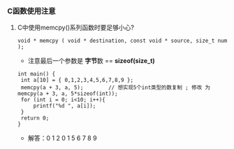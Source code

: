 ### C函数使用注意

1. C中使用memcpy()系列函数时要足够小心?

   ```
   void * memcpy ( void * destination, const void * source, size_t num );
   ```

   - 注意最后一个参数是 **字节**数  == **sizeof(size_t)**

   ```
   int main() {
   	int a[10] = { 0,1,2,3,4,5,6,7,8,9 };
   	memcpy(a + 3, a, 5);		// 想实现5个int类型的数复制 ; 修改 为 memcpy(a + 3, a, 5*sizeof(int));
   	for (int i = 0; i<10; i++){
   		printf("%d ", a[i]);
   	}
   	return 0;
   }
   ```

   - 解答：0 1 2 0 1 5 6 7 8 9